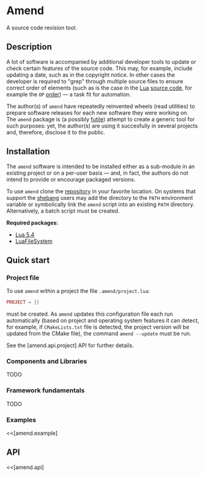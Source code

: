 # Amend 

A source code revision tool.

## Description

A lot of software is accompanied by additional developer tools to update or check
certain features of the source code. This may, for example, include updating a date,
such as in the copyright notice. In other cases the developer is required to "grep"
through multiple source files to ensure correct order of elements (such as is the
case in the [Lua](https://www.lua.org) [source code](https://github.com/lua), for example
the `OP` [order](https://github.com/lua/lua/blob/master/lopcodes.h)) — a task fit for
automation.

The author(s) of `amend` have repeatedly reinvented wheels (read utilities)
to prepare software releases for each new software they were working on. The `amend`
package is (a possibly [futile](https://xkcd.com/927/)) attempt to create a generic
tool for such purposes: yet, the author(s) are using it succesfully in several projects
and, therefore, disclose it to the public.

## Installation

The `amend` software is intended to be installed either as a sub-module in an existing
project or on a per-user basis — and, in fact, the authors do not intend to provide 
or encourage packaged versions.

To use `amend` clone the [repository](https://github.com/fromsawa/amend) in your favorite
location. On systems that support the [shebang](https://en.wikipedia.org/wiki/Shebang_(Unix)#:~:text=In%20computing%2C%20a%20shebang%20is,bang%2C%20or%20hash%2Dpling.)
users may add the directory to the `PATH` environment variable or symbolically link the 
`amend` script into an existing `PATH` directory. Alternatively, a batch script must be 
created.

**Required packages**:

- [Lua 5.4](https://www.lua.org/download.html)
- [LuaFileSystem](https://github.com/lunarmodules/luafilesystem)

## Quick start

### Project file

To use `amend` within a project the file `.amend/project.lua`:
```.lua
PROJECT = {}
```
must be created. As `amend` updates this configuration file each run automatically
(based on project and operating system features it can detect, for example, if 
``CMakeLists.txt`` file is detected, the project version will be updated from the CMake 
file), the command `amend --update` must be run. 

See the [amend.api.project] API for further details.

### Components and Libraries

TODO

### Framework fundamentals

TODO

### Examples

<<[amend.example]

## API

<<[amend.api]
